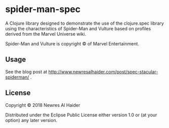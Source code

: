 # spider-man-spec

A Clojure library designed to demonstrate the use of the clojure.spec library using the characteristics of Spider-Man and Vulture based on profiles derived from the Marvel Universe wiki.

Spider-Man and Vulture is copyright © of Marvel Entertainment.

## Usage

See the blog post at http://www.newresalhaider.com/post/spec-stacular-spiderman/ .

## License

Copyright © 2018 Newres Al Haider

Distributed under the Eclipse Public License either version 1.0 or (at
your option) any later version.
